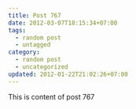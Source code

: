 ```yaml
---
title: Post 767
date: 2012-03-07T18:15:34+07:00
tags:
  - random post
  - untagged
category:
  - random post
  - uncategorized
updated: 2012-01-22T21:02:26+07:00
---
```

This is content of post 767